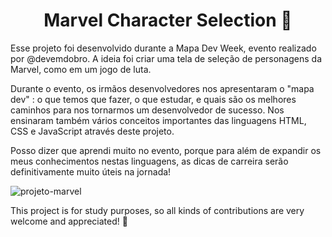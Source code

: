 <h1 align="center"> 
   Marvel Character Selection 🦸
</h1>

Esse projeto foi desenvolvido durante a Mapa Dev Week, evento realizado por @devemdobro. A ideia foi criar uma tela de seleção de personagens da Marvel, como em um jogo de luta.

Durante o evento, os irmãos desenvolvedores nos apresentaram o "mapa dev" : o que temos que fazer, o que estudar, e quais são os melhores caminhos para nos tornarmos um desenvolvedor de sucesso.
Nos ensinaram também vários conceitos importantes das linguagens HTML, CSS e JavaScript através deste projeto.

Posso dizer que aprendi muito no evento, porque para além de expandir os meus conhecimentos nestas linguagens, as dicas de carreira serão definitivamente muito úteis na jornada!

![projeto-marvel](https://user-images.githubusercontent.com/105990622/181688524-504363f3-62fe-4c49-80b3-a7a8d45de18e.png)

This project is for study purposes, so all kinds of contributions are very welcome and appreciated! 🤝

